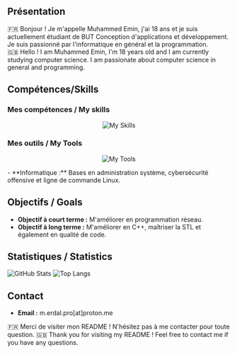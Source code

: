 ## Présentation
🇫🇷 Bonjour ! Je m'appelle Muhammed Emin, j'ai 18 ans et je suis actuellement étudiant de BUT Conception d'applications et développement. Je suis passionné par l'informatique en général et la programmation.
\
🇬🇧 Hello ! I am Muhammed Emin, I'm 18 years old and I am currently studying computer science. I am passionate about computer science in general and programming.

## Compétences/Skills
### Mes compétences / My skills
<p align="center">
  <img src="https://skillicons.dev/icons?i=html,js,css,c,cs,dotnet,java,cpp,php,bash,sqlite" alt="My Skills">
</p>

### Mes outils / My Tools
<p align="center">
  <img src="https://skillicons.dev/icons?i=debian,cmake,git,idea,neovim,raspberrypi" alt="My Tools">
</p>
- **Informatique :** Bases en administration système, cybersécurité offensive et ligne de commande Linux.
  
## Objectifs / Goals
- **Objectif à court terme :** M'améliorer en programmation réseau.
- **Objectif à long terme :** M'améliorer en C++, maîtriser la STL et également en qualité de code.

## Statistiques / Statistics

![GitHub Stats](https://github-readme-stats.vercel.app/api?username=ygr671&show_icons=true&theme=radical)
![Top Langs](https://github-readme-stats.vercel.app/api/top-langs/?username=ygr671&layout=compact&theme=radical)

## Contact

- **Email :** m.erdal.pro[at]proton.me

🇫🇷  Merci de visiter mon README ! N'hésitez pas à me contacter pour toute question.
🇬🇧  Thank you for visiting my README ! Feel free to contact me if you have any questions.
